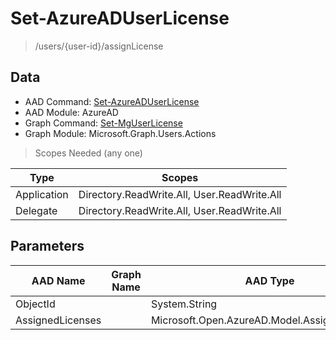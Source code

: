 # Set-AzureADUserLicense

> /users/{user-id}/assignLicense

## Data

+ AAD Command: [Set-AzureADUserLicense](https://docs.microsoft.com/en-us/powershell/module/AzureAD/Set-AzureADUserLicense)
+ AAD Module: AzureAD
+ Graph Command: [Set-MgUserLicense](https://docs.microsoft.com/en-us/powershell/module/Microsoft.Graph.Users.Actions/Set-MgUserLicense)
+ Graph Module: Microsoft.Graph.Users.Actions

> Scopes Needed (any one)

|Type|Scopes|
|---|---|
|Application|Directory.ReadWrite.All, User.ReadWrite.All|
|Delegate|Directory.ReadWrite.All, User.ReadWrite.All|

## Parameters

|AAD Name|Graph Name|AAD Type|Graph Type|Infos|
|---|---|---|---|---|
|ObjectId||System.String|||
|AssignedLicenses||Microsoft.Open.AzureAD.Model.AssignedLicenses|||


